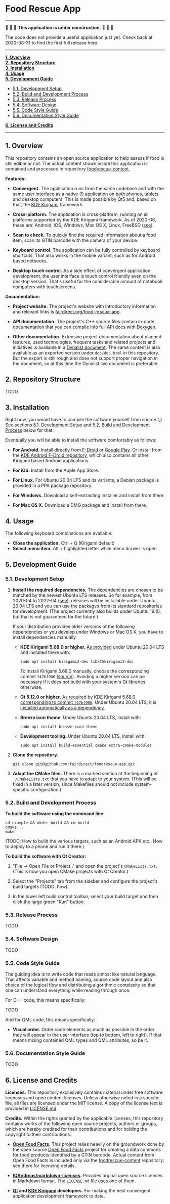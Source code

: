# Food Rescue App

----

🚧 🚧 🚧 **This application is under construction.** 🚧 🚧 🚧

The code does not provide a useful application just yet. Check back at 2020-08-31 to find the first full release here.

----

**[1. Overview](#1-overview)**<br/>
**[2. Repository Structure](#2-repository-structure)**<br/>
**[3. Installation](#3-installation)**<br/>
**[4. Usage](#4-usage)**<br/>
**[5. Development Guide](#5-development-guide)**

  * [5.1. Development Setup](#51-development-setup)
  * [5.2. Build and Development Process](#52-build-and-development-process)
  * [5.3. Release Process](#53-release-process)
  * [5.4. Software Design](#54-software-design)
  * [5.5. Code Style Guide](#55-code-style-guide)
  * [5.6. Documentation Style Guide](#56-documentation-style-guide)

**[6. License and Credits](#6-license-and-credits)**

------


## 1. Overview

This repository contains an open source application to help assess if food is still edible or not. The actual content shown inside this application is contained and processed in repository [foodrescue-content](https://github.com/fairdirect/foodrescue-content).

**Features:**

* **Convergent.** The application runs from the same codebase and with the same user interface as a native (!) application on both phones, tablets and desktop computers. This is made possible by Qt5 and, based on that, the [KDE Kirigami](https://kde.org/products/kirigami/) framework.

* **Cross-platform.** The application is cross-platform, running on all platforms supported by the KDE Kirigami framework. As of 2020-06, these are: Android, iOS, Windows, Mac OS X, Linux, FreeBSD ([see](https://invent.kde.org/frameworks/kirigami/-/blob/master/metainfo.yaml#L5)).

* **Scan to check.** To quickly find the required information about a food item, scan its GTIN barcode with the camera of your device.

* **Keyboard control.** The application can be fully controlled by keyboard shortcuts. That also works in the mobile variant, such as for Android based netbooks.

* **Desktop touch control.** As a side effect of convergent application development, the user interface is touch control friendly even on the desktop version. That's useful for the considerable amount of notebook computers with touchscreens.



**Documentation:**

* **Project website.** The project's website with introductory information and relevant links is [fairdirect.org/food-rescue-app](https://fairdirect.org/food-rescue-app).

* **API documentation.** The project's C++ source files contain in-code documentation that you can compile into full API docs with [Doxygen](https://www.doxygen.nl/).

* **Other documentation.** Extensive project documentation about planned features, used technologies, frequent tasks and related projects and initiatives is available in a [Dynalist document](https://dynalist.io/d/To5BNup9nYdPq7QQ3KlYa-mA). The same content is also available as an exported version under `doc/doc.html` in this repository. But the export is still rough and does not support proper navigation in the document, so at this time the Dynalist live document is preferable.


## 2. Repository Structure

TODO


## 3. Installation

Right now, you would have to compile the software yourself from source ☹️ See sections [5.1. Development Setup](#51-development-setup) and [5.2. Build and Development Process](#52-build-and-development-process) below for that.

Eventually you will be able to install the software comfortably as follows:

* **For Android.** Install directly from [F-Droid](https://f-droid.org/) or [Google Play](https://play.google.com/store/apps). Or install from the [KDE Android F-Droid repository](https://community.kde.org/Android/FDroid), which also contains all other Kirigami based Android applications.

* **For iOS.** Install from the Apple App Store.

* **For Linux.** For Ubuntu 20.04 LTS and its variants, a Debian package is provided in a PPA package repository.

* **For Windows.** Download a self-extracting installer and install from there.

* **For Mac OS X.** Download a DMG package and install from there.


## 4. Usage

The following keyboard combinations are available:

* **Close the application.** Ctrl + Q (Kirigami default)
* **Select menu item.** Alt + highlighted letter while menu drawer is open


## 5. Development Guide

### 5.1. Development Setup

1. **Install the required dependencies.** The dependencies are chosen to be matched by the newest Ubuntu LTS releases. So for example, from 2020-04 to 2022-04 ([see](https://ubuntu.com/about/release-cycle)), releases will be installable under Ubuntu 20.04 LTS and you can use the packages from its standard repositories for development. (The project currently also builds under Ubuntu 19.10, but that is not guaranteed for the future.)

    If your distribution provides older versions of the following dependencies or you develop under Windows or Mac OS X, you have to install dependencies manually.

    * **KDE Kirigami 5.68.0 or higher.** [As provided](https://launchpad.net/ubuntu/focal/amd64/kirigami2-dev) under Ubuntu 20.04 LTS and installed there with:

        ```
        sudo apt install kirigami2-dev libkf5kirigami2-doc
        ```

        To install Kirigami 5.68.0 manually, choose the corresponding commit `f47bf906` ([source](https://invent.kde.org/frameworks/kirigami/-/tags)). Avoiding a higher version can be necessary if it does not build with your system's Qt libraries otherwise.

    * **Qt 5.12.0 or higher.** [As required](https://invent.kde.org/frameworks/kirigami/-/blob/f47bf90/CMakeLists.txt#L8) by KDE Kirigami 5.68.0, [corresponding to commit `f47bf906`](https://invent.kde.org/frameworks/kirigami/-/tags). Under Ubuntu 20.04 LTS, it is [installed automatically as a dependency](https://launchpad.net/ubuntu/focal/amd64/libkf5kirigami2-5/5.68.0-0ubuntu2).

    * **Breeze icon theme.** Under Ubuntu 20.04 LTS, install with:

        ```
        sudo apt install breeze-icon-theme
        ```

    * **Development tooling.** Under Ubuntu 20.04 LTS, install with:

         ```
         sudo apt install build-essential cmake extra-cmake-modules
         ```

2. **Clone the repository.**

    ```
    git clone git@github.com:fairdirect/foodrescue-app.git
    ```

3. **Adapt the CMake files.** There is a marked section at the beginning of `./CMakeLists.txt` that you have to adapt to your system. (This will be fixed in a later version, since Makefiles should not include system-specific configuration.)


### 5.2. Build and Development Process

**To build the software using the command line:**

```
cd example && mkdir build && cd build
cmake ..
make
```

(TODO: How to build the various targets, such as an Android APK etc.. How to deploy to a phone and run it there.)

**To build the software with Qt Creator:**

1. "File → Open File or Project.." and open the project's `CMakeLists.txt`. (This is how you open CMake projects with Qt Creator.)

2. Select the "Projects" tab from the sidebar and configure the project's build targets (TODO: how).

3. In the lower left build control toolbar, select your build target and then click the large green "Run" button.


### 5.3. Release Process

TODO


### 5.4. Software Design

TODO


### 5.5. Code Style Guide

The guiding idea is to write code that reads almost like natural language. That affects variable and method naming, source code layout and also choice of the logical flow and distributing algorithmic complexity so that one can understand everything while reading through once.

For C++ code, this means specifically:

TODO

And for QML code, this means specifically:

* **Visual order.** Order code elements as much as possible in the order they will appear in the user interface (top to bottom, left to right). If that means mixing contained QML types and QML attributes, so be it.


### 5.6. Documentation Style Guide

TODO


## 6. License and Credits

**Licenses.** This repository exclusively contains material under free software licencses and open content licenses. Unless otherwise noted in a specific file, all files are licensed under the MIT license. A copy of the license text is provided in [LICENSE.md](https://github.com/fairdirect/foodrescue-app/blob/master/LICENSE.md).


**Credits.** Within the rights granted by the applicable licenses, this repository contains works of the following open source projects, authors or groups, which are hereby credited for their contributions and for holding the copyright to their contributions:

* **[Open Food Facts](https://openfoodfacts.org/).** This project relies heavily on the groundwork done by the open source [Open Food Facts](https://openfoodfacts.org/) project for creating a data commons for food products identified by a GTIN barcode. Actual content from Open Food Facts is included only via the [foodrescue-content](https://github.com/fairdirect/foodrescue-content) repository; see there for licencing details.

* **[IQAndreas/markdown-licenses](https://github.com/IQAndreas/markdown-licenses).** Provides orginal open source licenses in Markdown format. The `LICENSE.md` file uses one of them.

* **[Qt](https://qt.io/) and [KDE Kirigami](https://kde.org/products/kirigami/) developers.** For making the best convergent application development framework to date.
